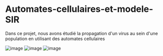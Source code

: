 # Automates-cellulaires-et-modele-SIR
Dans ce projet, nous avons étudié la propagation d'un virus au sein d'une population en utilisant des automates cellulaires

![image](https://github.com/mathiascazals/mathiascazals-Automates-cellulaires-et-modele-SIR/assets/92149295/681e45d9-ad07-476b-9a9a-bdde5b91c003)
![image](https://github.com/mathiascazals/mathiascazals-Automates-cellulaires-et-modele-SIR/assets/92149295/cf4a2c26-6e8c-42de-a6b5-05915f47a755) ![image](https://github.com/mathiascazals/mathiascazals-Automates-cellulaires-et-modele-SIR/assets/92149295/415fe845-b640-490c-93d1-7dde7fec777d)

